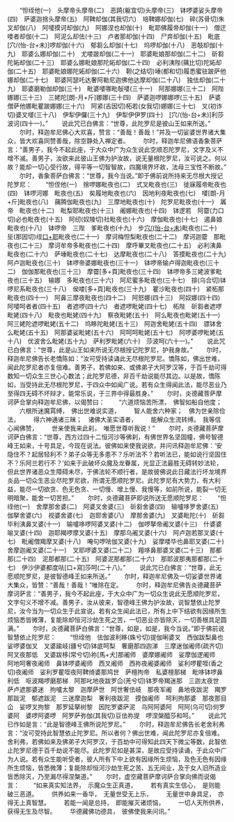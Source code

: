 <!-- { "loadSidebar": true } -->
　　“怛绖他(一)　头摩帝头摩帝(二)　恶踦(躯宜切)头摩帝(三)　钵啰婆娑头摩帝(四)　萨婆迦捨头摩帝(五)　阿鞞却伽(其我切六)　培鞞娜却伽(七)　碎(苏骨切)朱叉却伽(八)　阿嘙摸诃却伽(九)　阿娜涅也却伽(十)　毗耶佛履帝却伽(十一)　僧迂喽者却伽(十二)　阿泥么却佉(十三)　卢者那却伽(十四)　尸弃却伽(十五)　毗底[穴/(怡-台+未)]啰却伽(十六)　郁芻么却伽(十七)　坞啰却伽(十八)　恶攲却伽(十九)　耶婆么娜却伽(二十)　尤喽跛却伽(二十一)　耶婆毗娘那却伽(二十二)　斫芻陀妬却伽(二十三)　耶婆么娜毗娘那陀妬却伽(二十四)　必利洟陛(蒱比切)陀妬却伽(二十五)　耶婆毗娘娜陀妬却伽(二十六)　靼(之结切)埵(都和切)履悉蜜驻跛萨他娜却伽(二十七)　耶婆阿瑟吒达奢阿勒尼迦佛他达摩却伽(二十八)　独佉却伽(二十九)　耶婆磨勒伽却伽(三十)　毗婆嘙哪毗敧嘙(三十一)　阿那娜娜(三十二)　阿陛娜娜(三十三)　三姥陀[朗-月+斤]娜娜(三十四)　萨婆迦啰娜娜啰(三十五)　萨婆僧萨他娜毗瞿跛娜娜(三十六)　阿紧(吉因切)柘若(女我切)娜娜(三十七)　叉(初诈切)婆叉嘙(三十八)　伊犁伊儸(三十九)　伊犁伊伊罗(四十)　[穴/(怡-台+未)]利莎波诃(四十一)。”
　　说此咒已白佛言：“世尊，此陀罗尼是彼山王如来所送。”
　　尔时，释迦牟尼佛心大欢喜，赞言：“善哉！善哉！”并及一切娑婆世界诸大集众，皆大欢喜同赞善哉，除空静处入禅定者。
　　尔时，释迦牟尼佛语香象菩萨言：“善男子，我今不起此座，于大众中广为众生说此空顺忍陀罗尼，文字及义不增不减。善男子，汝欲来此彼山王佛为护汝故，说无量根陀罗尼，汝可说之。何以故？能却一切心受行故，得平等一切智智故，四魔境界坏故，法母三宝性不断故。”
　　尔时，香象菩萨白佛言：“世尊，我今当说。”即于佛前说所持来无尽根大授记陀罗尼：
　　“怛侄他(一)　捨啰娜毗夜也(二)　式叉毗夜也(三)　徙寐履帝毗夜也(四)　钵啰河娜　毗夜也(五)　矣履地毗夜也(六)　因地利夜毗夜也(七)　嘙[朗-月+斤]毗夜也(八)　蒱腾伽毗夜也(九)　三摩地毗夜也(十)　陀罗尼毗夜也(十一)　羼帝　毗夜也(十二)　毗梨耶毗夜也(十三)　阇娜毗夜也(十四)　钵逻若　阿霤(力口切)必也毗夜也(十五)　阿纫(奴陵切)社毗夜也(十六)　摩伽毗夜也(十七)　遏鼻娘毗夜也(十八)　钵啰帝　三陛　爹毗夜也(十九)　步[穴/(怡-台+未)](无佛切)毗夜也(二十)　坒(那因切)绖[口+耶](余歌切)毗夜也(二十一)　摩诃梅怛梨毗夜也(二十二)　摩诃迦霤　那毗夜也(二十三)　摩诃牟帝多毗夜也(二十四)　摩呼畢叉毗夜也(二十五)　必利洟鼻毗夜也(二十六)　萨埵毗夜也(二十七)　达摩毗夜也(二十八)　答摸毗夜也(二十九)　阿卢迦毗夜也(三十)　钵啰帝婆娜毗夜也(三十一)　钵啰帝输卢得迦毗夜也(三十二)　伽伽那毗夜也(三十三)　摩霤[多+頁]毗夜也(三十四)　钵啰帝多三姥波爹毗夜也(三十五)　输娜　多毗夜也(三十六)　阿尼蜜多毗夜也(三十七)　揜(乌合切)钵啰尼系毗夜也(三十八)　侯喽[多+頁]毗夜也(三十九)　瞿沙毗夜也(四十)　紧柘那毗夜也(四十一)　阿鼻三摩夜毗夜也(四十二)　阿怒娜(四十三)　阿奴娜(四十四)　阿嘙呵者者(四十五)　者遮啰(四十六)　者遮啰毗姥(四十七)　柘陛　斫芻者遮啰毗姥(四十八)　毗夜也毗姥(四十九)　察夜毗姥(五十)　阿么毗夜也毗姥(五十一)　阿三姥陀遮啰毗姥(五十二)　坞眵陀毗姥(五十三)　阿迦舍毗姥(五十四)　骠钵舍么毗姥(五十五)　阿那婆娑毗姥(五十六)　阿呵呵毗姥(五十七)　阿啰婆啰毗姥(五十八)　优波舍么毗姥(五十九)　萨利罗毗姥(六十)　莎波呵(六十一)。”
　　说此咒已白佛言：“世尊，此是山王如来所说无尽根授记陀罗尼，护我身故。”
　　尔时，释迦牟尼佛告长老憍陈如：“汝可受持读诵此无尽根陀罗尼。憍陈如，佛出世难，闻此陀罗尼者亦复倍难。善男子，若佛如来、或佛弟子大阿罗汉等，于百千劫可得数知一切众生三世心心数法；此陀罗尼德，非百千劫说能尽其边。以是故，憍陈如，当受持此无尽根陀罗尼，于四众中如闻广说。若有众生得闻此法，能尽恶业乃至得四无碍不坏辩才，能常乐说，于三界中得最胜身。”
　　尔时，炎德藏菩萨摩诃萨合掌向释迦牟尼佛，以偈赞曰：
　　“六道烦恼苦所漂，　佛智如船自他度；
　　六根所迷魔罥缚，　佛出世难说实道，
　　智人能舍六种家；　佛为世亲除俭法，
　　得六神通诸三昧；　诸佛大圣实语者，
　　能解众生流转缚。　我等信心闻佛赞，
　　世亲使我来此刹，　唯愿世尊听我说！”
　　尔时，炎德藏菩萨摩诃萨白佛言：“世尊，西方过四十二恒河沙等佛刹，有佛世界名坚固幢，佛号智德峰王如来，十号具足，今现在说法。彼佛如来使我说欲，并问讯释迦牟尼佛：‘安隐住不？起居轻利不？弟子众等无多患不？乐听法不？若听法已，能如说行坚固住不？乐阿兰若行不？’如来于此破坏众魔及龙眷属，光显正法最胜无碍转妙法轮，但此世界诸恶众生障碍未尽，于佛法轮不顺行者，是故彼佛说此日藏法行坏龙境界炎品一切众生恶业尽陀罗尼欲，所谓无愿顺陀罗尼。此陀罗尼有大势力，有大利益，能尽一切欲贪、色无色贪、一切慢、增上慢、我慢等，如前所说，能裂一切无明暗聚，能舍一切苦担。”
　　尔时，炎德藏菩萨即说所送无愿顺陀罗尼：
　　“怛绖他(一)　舍摩那舍婆(二)　阿婆叉舍婆(三)　斫芻舍婆(四)　输嚧哆罗舍婆(五)　伽拏舍婆(六)　视婆舍婆(七)　迦耶舍婆(八)　摩那舍婆(九)　叉婆毗陀(十)　斫芻毕利洟鼻叉婆(十一)　输嚧哆啰阿婆叉婆(十二)　伽啰拏帝阇叉婆(十三)　什婆婆喻叉婆(十四)　迦耶羯啰摩叉婆(十五)　摩那乌阇叉婆(十六)　阿卢迦若那叉婆(十七)　毗阇僧羯摩叉婆(十八)　唵句啰呿伽叉婆(十九)　娑摩喽毕也鼻耶叉婆(二十)　舍摩迦阇叉婆(二十一)　叉耶啰婆叉婆(二十二)　羶哆鼻那婆叉婆(二十三)　那都那(二十四)　泥那都那(二十五)　阿婆泥那都那(二十六)　那耶波那夷那都那(二十七)　伊沙伊婆都度呿[口+寫]莎呵(二十八)。”
　　说此咒已白佛言：“世尊，此无愿顺陀罗尼，是彼智德峰王如来所送。”
　　尔时，释迦牟尼佛及一切娑婆世界诸大集众，皆赞：“善哉！善哉！”唯除在定。
　　尔时，释迦牟尼佛告炎德藏菩萨摩诃萨言：“善男子，我今不起此座，于大众中广为一切众生说此无愿顺陀罗尼，文字句义不增不减。善男子，汝从彼来，智德峰王佛为护汝故，说智慧依止陀罗尼，汝今当为一切众生于此宣说。若有众生闻此法已，所有上中下结欲有因缘所生烦恼悉皆微薄，复能除却恒河沙劫生死之苦，一切恶业亦皆除灭，一切善根具足圆满。”
　　尔时，炎德藏菩萨白佛言：“世尊，如是，如是，我今当说。”即于佛前说智慧依止陀罗尼：
　　“怛绖他　佉伽波利眵(姝兮切)提伽唎婆叉　西伽跋梨鼻也娑啰婆伽叉　叉婆踰岐(疆兮切)钵底呵梨　奢磨那四迦涕　三摩迷伽阇师(疏齐切)阿叉夜那低　叉婆跋栘(常兮切)祢[馬+犬]那阇师　婆摩娜阇师　娑摩伽逻阇师　阿地呵奢夜阇师　鼻钵啰婆阇师　西叉阇师　西祢夜阇婆阇师　娑利啰瞿咥(香之切)夜阇师　娑利罗瞿咥夜阿鞞绮婆那鸠世　萨檀拘帝　私婆檀那梯　毗哆钵啰鼻利低　呕波羯啰磨那梯　阿那叱地夜跋罗仚(羌兮切)钵罗帝羯迷那　三迦太夜世　萨卢遮那婆迷　拘嚧太黎　迦摩萨世　阿世奢佉岐　那夜军阇　鼻地夜跋泥　羯罗那跋泥　郁遮跋泥　三迷摩迦梨　奢利夜跋泥　摸伽阇师　呵利拘那婆　那夜那目仚　娑啰叉拘黎　那罗延拏树黎　因陀罗婆萨泥　乌阿阿婆阿　阿阿(乌可切)何罗婆阿　婆啰阿婆啰　阿罗萨弥伽(其我切)豆佉祢提　啰涅槃醯莎和呵。”
　　说此咒已作如是言：“此是智德峰王佛所说陀罗尼。”
　　尔时，释迦牟尼佛告长老舍利弗言：“汝可受持此智慧依止陀罗尼。所以者何？佛出世难，闻此陀罗尼亦复倍难。舍利弗，若佛如来及佛弟子大阿罗汉，于百劫中可得知此四天下微尘等数，此智依止陀罗尼德于百千劫说不能尽。此陀罗尼如是甚深，是故应受持读诵，于此众中广为人说。若有众生能听受者，彼人所有下中上欲有因缘所生烦恼，及色无色有因缘所生烦恼，皆悉微薄；复能除却恒河沙劫生死之苦、五无间业，及于女人旧所造业皆悉除灭，乃至漏尽得涅槃道。”
　　尔时，虚空藏菩萨摩诃萨合掌向佛而说偈言：
　　“如来真实知法界，　示魔众生正真道，
　　若有真实生信心，　是则能破三恶道。
　　供养如来一香华，　无量世受无上乐，
　　无量世中身具足，　亦得无上真智慧。
　　若能一闻是总持，　即能摧灭诸烦恼，
　　一切人天所供养，　获得无生及尽智。
　　华德藏佛功德具，　彼佛使我来问讯。”
